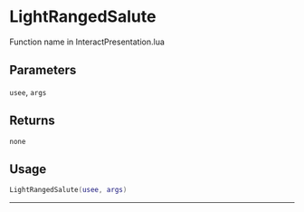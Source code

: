 # LightRangedSalute
Function name in InteractPresentation.lua
## Parameters
`usee`, `args`
## Returns
`none`
## Usage
```lua
LightRangedSalute(usee, args)
```
---

